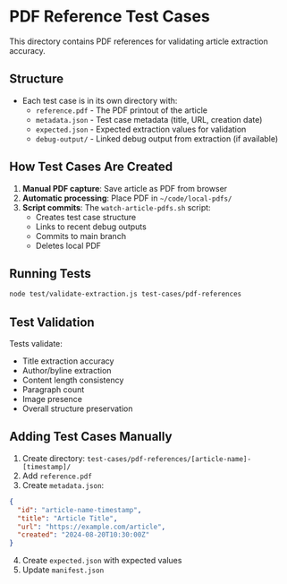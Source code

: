 # PDF Reference Test Cases

This directory contains PDF references for validating article extraction accuracy.

## Structure
- Each test case is in its own directory with:
  - `reference.pdf` - The PDF printout of the article
  - `metadata.json` - Test case metadata (title, URL, creation date)
  - `expected.json` - Expected extraction values for validation
  - `debug-output/` - Linked debug output from extraction (if available)

## How Test Cases Are Created

1. **Manual PDF capture**: Save article as PDF from browser
2. **Automatic processing**: Place PDF in `~/code/local-pdfs/`
3. **Script commits**: The `watch-article-pdfs.sh` script:
   - Creates test case structure
   - Links to recent debug outputs
   - Commits to main branch
   - Deletes local PDF

## Running Tests

```bash
node test/validate-extraction.js test-cases/pdf-references
```

## Test Validation

Tests validate:
- Title extraction accuracy
- Author/byline extraction
- Content length consistency
- Paragraph count
- Image presence
- Overall structure preservation

## Adding Test Cases Manually

1. Create directory: `test-cases/pdf-references/[article-name]-[timestamp]/`
2. Add `reference.pdf`
3. Create `metadata.json`:
```json
{
  "id": "article-name-timestamp",
  "title": "Article Title",
  "url": "https://example.com/article",
  "created": "2024-08-20T10:30:00Z"
}
```
4. Create `expected.json` with expected values
5. Update `manifest.json`